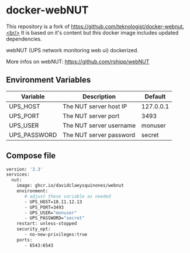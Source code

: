# docker-webNUT

This repository is a fork of https://github.com/teknologist/docker-webnut.<br/>
It is based on it's content but this docker image includes updated dependencies.

webNUT (UPS network monitoring web ui) dockerized.

More infos on webNUT:  https://github.com/rshipp/webNUT

## Environment Variables

| Variable                      | Description                                                                | Default                          |
|-------------------------------|----------------------------------------------------------------------------|----------------------------------|
| UPS_HOST                      | The NUT server host IP                                                     | 127.0.0.1                        |            
| UPS_PORT                      | The NUT server port                                                        | 3493                             |
| UPS_USER                      | The NUT server username                                                    | monuser                          |
| UPS_PASSWORD                  | The NUT server  password                                                   | secret                           |

## Compose file

```sh
version: '3.3'
services:
  nut:
    image: ghcr.io/davidclaeysquinones/webnut
    environment:
       # adjust these variable as needed
       - UPS_HOST=10.11.12.13 
       - UPS_PORT=3493
       - UPS_USER="monuser"
       - UPS_PASSWORD="secret"
    restart: unless-stopped
    security_opt:
       - no-new-privileges:true
    ports:
       - 6543:6543
```


